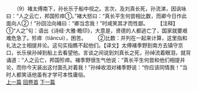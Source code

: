 　　（9）褚太傅南下，孙长乐于船中视之。言次，及刘真长死，孙流涕，因讽咏曰：“人之云亡，邦国殄瘁①。”褚大怒曰：“真长平生何尝相比数，而卿今日作此面向人②！”孙回泣向褚曰：“卿当念我！”时咸笑其才而性鄙。
　　【注释】①“人之”句：语出《诗经·大雅·瞻印》，大意是，贤德的人都逃亡了，国家就要艰难危急了。殄瘁（tiǎncuì），困苦。
　　②比数：并列在一起来计算，这里指和礼法之士相提并论。这句实指瞧不起他们。【译文】太傅褚季野到南方去镇守京口，长乐侯孙绰到船上去看望他。言谈之间说到刘真长之死，孙绰流着眼泪，就背诵道：“人之云亡，邦国殄瘁。褚季野很生气他说：“真长平生何尝和他们相提并论，而你今天装出这付面孔对着我！”孙绰收泪对褚季野说：“你应该同情我！”当时人都笑话他虽有才学可本性庸俗。
<br>[上一篇](26_08) [回卷首](26_00) [下一篇](26_10)

